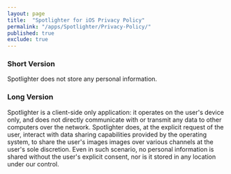 ```yaml
---
layout: page
title:  "Spotlighter for iOS Privacy Policy"
permalink: "/apps/Spotlighter/Privacy-Policy/"
published: true
exclude: true
---
```


### Short Version

Spotlighter does not store any personal information.

### Long Version

Spotlighter is a client-side only application: it operates on the user's device only, and 
does not directly communicate with or transmit any data to other computers over the 
network.
Spotlighter does, at the explicit request of the user, interact with data sharing 
capabilities provided by the operating system, to share the user's images images over 
various channels at the user's sole discretion. Even in such scenario, no personal 
information is shared without the user's explicit consent, nor is it stored in any location
under our control.
